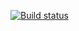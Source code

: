 [![Build status](https://ci.appveyor.com/api/projects/status/38opycpft00x9e2y/branch/main?svg=true)](https://ci.appveyor.com/project/Pr0901/diplomerm/branch/main)